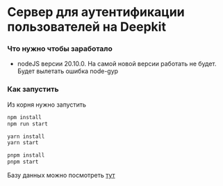 # Сервер для аутентификации пользователей на Deepkit

### Что нужно чтобы заработало
- nodeJS версии 20.10.0.
На самой новой версии работать не будет. Будет вылетать ошибка node-gyp

### Как запустить

Из корня нужно запустить
```bash
npm install
npm run start

yarn install
yarn start

pnpm install
pnpm start
```

Базу данных можно посмотреть [тут](http://localhost:8080/_debug/#/database/default/user)